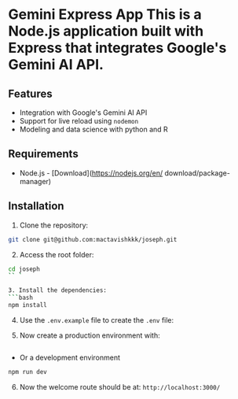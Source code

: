 # Gemini Express App This is a Node.js application built with Express that integrates Google's Gemini AI API.

## Features

- Integration with Google's Gemini AI API
- Support for live reload using `nodemon`
- Modeling and data science with python and R

## Requirements

- Node.js - [Download](https://nodejs.org/en/ download/package-manager)

## Installation

1. Clone the repository:
```bash
git clone git@github.com:mactavishkkk/joseph.git
```

2. Access the root folder:
```bash
cd joseph
`` `

3. Install the dependencies:
```bash
npm install
```

4. Use the `.env.example` file to create the `.env` file:

5. Now create a production environment with:
```bash npm run start
```

- Or a development environment
```bash
npm run dev
```

6. Now the welcome route should be at: `http://localhost:3000/`